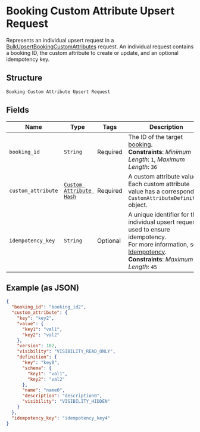 
# Booking Custom Attribute Upsert Request

Represents an individual upsert request in a [BulkUpsertBookingCustomAttributes](../../doc/api/booking-custom-attributes.md#bulk-upsert-booking-custom-attributes)
request. An individual request contains a booking ID, the custom attribute to create or update,
and an optional idempotency key.

## Structure

`Booking Custom Attribute Upsert Request`

## Fields

| Name | Type | Tags | Description |
|  --- | --- | --- | --- |
| `booking_id` | `String` | Required | The ID of the target [booking](entity:Booking).<br>**Constraints**: *Minimum Length*: `1`, *Maximum Length*: `36` |
| `custom_attribute` | [`Custom Attribute Hash`](../../doc/models/custom-attribute.md) | Required | A custom attribute value. Each custom attribute value has a corresponding<br>`CustomAttributeDefinition` object. |
| `idempotency_key` | `String` | Optional | A unique identifier for this individual upsert request, used to ensure idempotency.<br>For more information, see [Idempotency](https://developer.squareup.com/docs/build-basics/common-api-patterns/idempotency).<br>**Constraints**: *Maximum Length*: `45` |

## Example (as JSON)

```json
{
  "booking_id": "booking_id2",
  "custom_attribute": {
    "key": "key2",
    "value": {
      "key1": "val1",
      "key2": "val2"
    },
    "version": 102,
    "visibility": "VISIBILITY_READ_ONLY",
    "definition": {
      "key": "key0",
      "schema": {
        "key1": "val1",
        "key2": "val2"
      },
      "name": "name0",
      "description": "description0",
      "visibility": "VISIBILITY_HIDDEN"
    }
  },
  "idempotency_key": "idempotency_key4"
}
```


